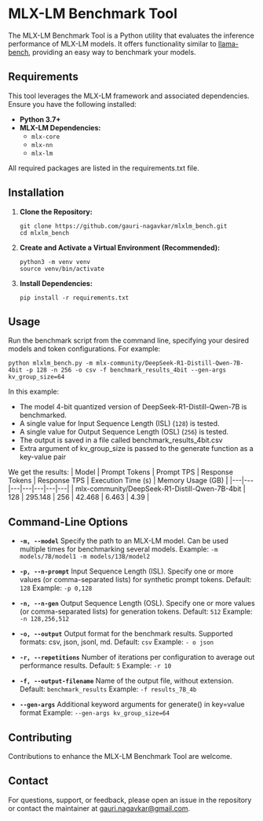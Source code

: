 # MLX-LM Benchmark Tool

The MLX-LM Benchmark Tool is a Python utility that evaluates the inference performance of MLX-LM models. It offers functionality similar to [llama-bench](https://github.com/ggml-org/llama.cpp/tree/master/examples/llama-bench), providing an easy way to benchmark your models.


## Requirements

This tool leverages the MLX-LM framework and associated dependencies. Ensure you have the following installed:

- **Python 3.7+**
- **MLX-LM Dependencies:**
  - `mlx-core`
  - `mlx-nn`
  - `mlx-lm`

All required packages are listed in the requirements.txt file.

## Installation

1. **Clone the Repository:**

   ```
   git clone https://github.com/gauri-nagavkar/mlxlm_bench.git
   cd mlxlm_bench
   ```

2. **Create and Activate a Virtual Environment (Recommended):**
    ```
    python3 -m venv venv
    source venv/bin/activate
    ```

3. **Install Dependencies:**
    ```
    pip install -r requirements.txt
    ```

## Usage
Run the benchmark script from the command line, specifying your desired models and token configurations. For example:

    python mlxlm_bench.py -m mlx-community/DeepSeek-R1-Distill-Qwen-7B-4bit -p 128 -n 256 -o csv -f benchmark_results_4bit --gen-args kv_group_size=64

In this example:
- The model 4-bit quantized version of DeepSeek-R1-Distill-Qwen-7B is benchmarked.
- A single value for Input Sequence Length (ISL) (`128`) is tested.
- A single value for Output Sequence Length (OSL) (`256`) is tested.
- The output is saved in a file called benchmark_results_4bit.csv
- Extra argument of kv_group_size is passed to the generate function as a key-value pair

We get the results:
| Model | Prompt Tokens | Prompt TPS | Response Tokens | Response TPS | Execution Time (s) | Memory Usage (GB) |
|---|---|---|---|---|---|---|
| mlx-community/DeepSeek-R1-Distill-Qwen-7B-4bit | 128 | 295.148 | 256 | 42.468 | 6.463 | 4.39 |


## Command-Line Options
- **`-m, --model`**
Specify the path to an MLX-LM model. Can be used multiple times for benchmarking several models.
Example: `-m models/7B/model1 -m models/13B/model2`

- **`-p, --n-prompt`**
Input Sequence Length (ISL). Specify one or more values (or comma-separated lists) for synthetic prompt tokens. Default: `128`
Example: `-p 0,128`

- **`-n, --n-gen`**
Output Sequence Length (OSL). Specify one or more values (or comma-separated lists) for generation tokens. Default: `512`
Example: `-n 128,256,512`

- **`-o, --output`**
Output format for the benchmark results. Supported formats: csv, json, jsonl, md. Default: `csv`
Example: `- o json`

- **`-r, --repetitions`**
Number of iterations per configuration to average out performance results. Default: `5`
Example: `-r 10`

- **`-f, --output-filename`**
Name of the output file, without extension. Default: `benchmark_results`
Example: `-f results_7B_4b`

- **`--gen-args`**
Additional keyword arguments for generate() in key=value format
Example: `--gen-args kv_group_size=64`
  
## Contributing
Contributions to enhance the MLX-LM Benchmark Tool are welcome.

## Contact
For questions, support, or feedback, please open an issue in the repository or contact the maintainer at gauri.nagavkar@gmail.com.
